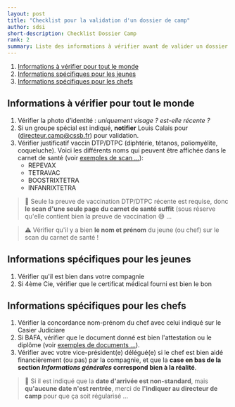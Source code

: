 ```yaml
---
layout: post
title: "Checklist pour la validation d'un dossier de camp"
author: sdsi
short-description: Checklist Dossier Camp
rank: 2
summary: Liste des informations à vérifier avant de valider un dossier d'inscription
---
```


1. [Informations à vérifier pour tout le monde](#informations-à-vérifier-pour-tout-le-monde)
2. [Informations spécifiques pour les jeunes](#informations-spécifiques-pour-les-jeunes)
3. [Informations spécifiques pour les chefs](#informations-spécifiques-pour-les-chefs)

## Informations à vérifier pour tout le monde

1. Vérifier la photo d’identité : _uniquement visage ? est-elle récente ?_
2. Si un groupe spécial est indiqué, **notifier** Louis Calais pour (directeur.camp@cssb.fr) pour validation.
3. Vérifier justificatif vaccin DTP/DTPC (diphtérie, tétanos, poliomyélite, coqueluche). Voici les différents noms qui peuvent être affichée dans le carnet de santé (voir [exemples de scan ...](./checklist/vaccins.md)):
    - REPEVAX
    - TETRAVAC
    - BOOSTRIXTETRA
    - INFANRIXTETRA

> :bell: Seule la preuve de vaccination DTP/DTPC récente est requise, donc **le scan d'une seule page du carnet de santé suffit** (sous réserve qu'elle contient bien la preuve de vaccination :sweat_smile: ...

> :warning: Vérifier qu'il y a bien **le nom et prénom** du jeune (ou chef) sur le scan du carnet de santé !

    
## Informations spécifiques pour les jeunes

1. Vérifier qu'il est bien dans votre compagnie
2. Si 4ème Cie, vérifier que le certificat médical fourni est bien le bon


## Informations spécifiques pour les chefs

1. Vérifier la concordance nom-prénom du chef avec celui indiqué sur le Casier Judiciare
2. Si BAFA, vérifier que le document donné est bien l'attestation ou le diplôme (voir [exemples de documents ...](./checklist/bafa.md)).
3. Vérifier avec votre vice-président(e) délégué(e) si le chef est bien aidé financièrement (ou pas) par la compagnie, et que la **case en bas de la section _Informations générales_ correspond bien à la réalité**.

> :bell: Si il est indiqué que la **date d'arrivée est non-standard**, mais **qu'aucune date n'est rentrée**, merci de **l'indiquer au directeur de camp** pour que ça soit régularisé ...
